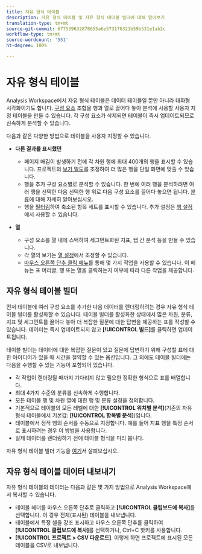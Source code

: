 ```yaml
---
title: 자유 형식 테이블
description: 자유 형식 테이블 및 자유 형식 테이블 빌더에 대해 알아보기
translation-type: tm+mt
source-git-commit: 677539632878655a6e573176321b59b531e1ab2c
workflow-type: tm+mt
source-wordcount: '551'
ht-degree: 100%

---
```



# 자유 형식 테이블

Analysis Workspace에서 자유 형식 테이블은 데이터 테이블일 뿐만 아니라 대화형 시각화이기도 합니다. [구성 요소](https://docs.adobe.com/content/help/ko-KR/analytics/analyze/analysis-workspace/components/analysis-workspace-components.html) 조합을 행과 열로 끌어다 놓아 분석에 사용할 사용자 지정 테이블을 만들 수 있습니다. 각 구성 요소가 삭제되면 테이블이 즉시 업데이트되므로 신속하게 분석할 수 있습니다.

다음과 같은 다양한 방법으로 테이블을 사용자 지정할 수 있습니다.

* **다른 결과를 표시했던**
   * 페이지 매김이 발생하기 전에 각 차원 행에 최대 400개의 행을 표시할 수 있습니다. 프로젝트의 [보기 밀도](https://docs.adobe.com/content/help/ko-KR/analytics/analyze/analysis-workspace/build-workspace-project/view-density.html)를 조정하여 더 많은 행을 단일 화면에 맞출 수 있습니다.
   * 행을 추가 구성 요소별로 분석할 수 있습니다. 한 번에 여러 행을 분석하려면 여러 행을 선택한 다음 선택한 행 위로 다음 구성 요소를 끌어다 놓으면 됩니다. [분류](https://docs.adobe.com/content/help/ko-KR/analytics/analyze/analysis-workspace/components/dimensions/t-breakdown-fa.html)에 대해 자세히 알아보십시오.
   * 행을 [필터링](https://docs.adobe.com/content/help/ko-KR/analytics/analyze/analysis-workspace/build-workspace-project/pagination-filtering-sorting.html)하여 축소된 항목 세트를 표시할 수 있습니다. 추가 설정은 [행 설정](https://docs.adobe.com/content/help/ko-KR/analytics/analyze/analysis-workspace/build-workspace-project/column-row-settings/table-settings.html)에서 사용할 수 있습니다.

* **열**
   * 구성 요소를 열 내에 스택하여 세그먼트화된 지표, 탭 간 분석 등을 만들 수 있습니다.
   * 각 열의 보기는 [열 설정](https://docs.adobe.com/content/help/ko-KR/analytics/analyze/analysis-workspace/build-workspace-project/column-row-settings/column-settings.html)에서 조정할 수 있습니다.
   * [마우스 오른쪽 단추 클릭 메뉴](https://docs.adobe.com/content/help/en/analytics-learn/tutorials/analysis-workspace/building-freeform-tables/using-the-right-click-menu.html)를 통해 몇 가지 작업을 사용할 수 있습니다. 이 메뉴는 표 머리글, 행 또는 열을 클릭하는지 여부에 따라 다른 작업을 제공합니다.

## 자유 형식 테이블 빌더

먼저 테이블에 여러 구성 요소를 추가한 다음 데이터를 렌더링하려는 경우 자유 형식 테이블 빌더를 활성화할 수 있습니다. 테이블 빌더를 활성화한 상태에서 많은 차원, 분류, 지표 및 세그먼트를 끌어다 놓아 더 복잡한 질문에 대한 답변을 제공하는 표를 작성할 수 있습니다. 데이터는 즉시 업데이트되지 않고 **[!UICONTROL 빌드]**&#x200B;를 클릭하면 업데이트됩니다.

테이블 빌더는 데이터에 대한 복잡한 질문이 있고 질문에 답변하기 위해 구성할 표에 대한 아이디어가 있을 때 시간을 절약할 수 있는 옵션입니다. 그 외에도 테이블 빌더에는 다음을 수행할 수 있는 기능이 포함되어 있습니다.

* 각 작업이 렌더링될 때까지 기다리지 않고 필요한 정확한 형식으로 표를 배열합니다.
* 최대 4가지 수준의 분류를 신속하게 수행합니다.
* 모든 테이블 행 및 차원 열에 대한 행 및 분류 설정을 정의합니다.
* 기본적으로 테이블의 모든 레벨에 대한 **[!UICONTROL 위치별 분석]**(기존의 자유 형식 테이블에서 기본값: **[!UICONTROL 항목별 분석]**)입니다.
* 테이블에서 정적 행의 순서를 수동으로 지정합니다. 예를 들어 지표 행을 특정 순서로 표시하려는 경우 이 방법을 사용합니다.
* 실제 데이터를 렌더링하기 전에 테이블 형식을 미리 봅니다.

자유 형식 테이블 빌더 기능을 [여기](https://youtu.be/GUMWiJAmMGI)서 살펴보십시오.

## 자유 형식 테이블 데이터 내보내기

자유 형식 테이블의 데이터는 다음과 같은 몇 가지 방법으로 Analysis Workspace에서 복사할 수 있습니다.

* 테이블 헤더를 마우스 오른쪽 단추로 클릭하고 **[!UICONTROL 클립보드에 복사]**&#x200B;를 선택합니다. 이 경우 전체(표시된) 테이블을 내보냅니다.
* 테이블에서 특정 셀을 강조 표시하고 마우스 오른쪽 단추를 클릭하여 **[!UICONTROL 클립보드에 복사]**&#x200B;를 선택하거나, Ctrl+C 핫키를 사용합니다.
* **[!UICONTROL 프로젝트 > CSV 다운로드]**. 이렇게 하면 프로젝트에 표시된 모든 테이블을 CSV로 내보냅니다.
